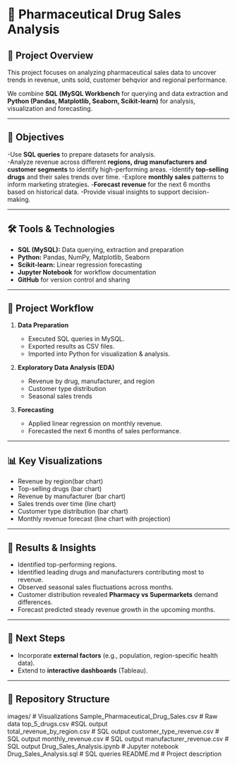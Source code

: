 # 💊 Pharmaceutical Drug Sales Analysis

## 📌 Project Overview
This project focuses on analyzing pharmaceutical sales data to uncover trends in revenue, units sold, customer behqvior and regional performance.
  
We combine **SQL (MySQL Workbench** for querying and data extraction and **Python (Pandas, Matplotlib, Seaborn, Scikit-learn)** for analysis, visualization and forecasting.

---

## 🔑 Objectives

-Use **SQL queries** to prepare datasets for analysis.  
-Analyze revenue across different **regions, drug manufacturers and customer segments** to identify high-performing areas.
-Identify **top-selling drugs** and their sales trends over time.
-Explore **monthly sales** patterns to inform marketing strategies.
-**Forecast revenue** for the next 6 months based on historical data.
-Provide visual insights to support decision-making.

---

## 🛠️ Tools & Technologies
- **SQL (MySQL):** Data querying, extraction and preparation  
- **Python:** Pandas, NumPy, Matplotlib, Seaborn  
- **Scikit-learn:** Linear regression forecasting  
- **Jupyter Notebook** for workflow documentation  
- **GitHub** for version control and sharing  

---

## 📂 Project Workflow
1. **Data Preparation**  
   - Executed SQL queries in MySQL.  
   - Exported results as CSV files.  
   - Imported into Python for visualization & analysis.  

2. **Exploratory Data Analysis (EDA)**  
   - Revenue by drug, manufacturer, and region  
   - Customer type distribution  
   - Seasonal sales trends  

3. **Forecasting**  
   - Applied linear regression on monthly revenue.  
   - Forecasted the next 6 months of sales performance.  

---

## 📊 Key Visualizations
- Revenue by region(bar chart)
- Top-selling drugs (bar chart)  
- Revenue by manufacturer (bar chart)  
- Sales trends over time (line chart)  
- Customer type distribution (bar chart)  
- Monthly revenue forecast (line chart with projection)  

---

## 📌 Results & Insights
- Identified top-performing regions.
- Identified leading drugs and manufacturers contributing most to revenue.  
- Observed seasonal sales fluctuations across months.  
- Customer distribution revealed **Pharmacy vs Supermarkets** demand differences.  
- Forecast predicted steady revenue growth in the upcoming months.  

---

## 🚀 Next Steps
- Incorporate **external factors** (e.g., population, region-specific health data).  
- Extend to **interactive dashboards** (Tableau).  

---

## 📁 Repository Structure
images/                         # Visualizations
Sample_Pharmaceutical_Drug_Sales.csv              # Raw data
top_5_drugs.csv    #SQL output      
total_revenue_by_region.csv           # SQL output
customer_type_revenue.csv    # SQL output
monthly_revenue.csv             # SQL output
manufacturer_revenue.csv             # SQL output
Drug_Sales_Analysis.ipynb       # Jupyter notebook
Drug_Sales_Analysis.sql          # SQL queries
README.md                       # Project description
